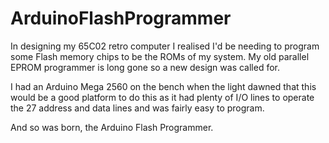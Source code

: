# ArduinoFlashProgrammer
In designing my 65C02 retro computer I realised I'd be needing to program some Flash
memory chips to be the ROMs of my system. My old parallel EPROM programmer is long gone
so a new design was called for.

I had an Arduino Mega 2560 on the bench when the light dawned that this would be a good
platform to do this as it had plenty of I/O lines to operate the 27 address and data lines
and was fairly easy to program.

And so was born, the Arduino Flash Programmer.
